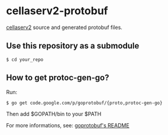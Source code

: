 cellaserv2-protobuf
===================

[cellaserv2](https://bitbucket.org/evolutek/cellaserv2) source and generated
protobuf files.

Use this repository as a submodule
----------------------------------

    $ cd your_repo

How to get protoc-gen-go?
-------------------------

Run:

    $ go get code.google.com/p/goprotobuf/{proto,protoc-gen-go}

Then add $GOPATH/bin to your $PATH

For more informations, see:
[goprotobuf's README](http://code.google.com/p/goprotobuf/source/browse/README)
